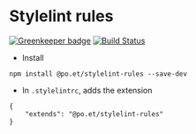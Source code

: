 # Stylelint rules

[![Greenkeeper badge](https://badges.greenkeeper.io/poetapp/stylelint-rules.svg)](https://greenkeeper.io/)
[![Build Status](https://travis-ci.org/poetapp/stylelint-rules.svg?branch=master)](https://travis-ci.org/poetapp/stylelint-rules)

- Install 

```
npm install @po.et/stylelint-rules --save-dev
```

- In  ```.stylelintrc```, adds the extension

```
{
    "extends": "@po.et/stylelint-rules"
}

```